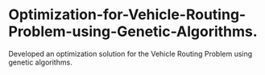 # Optimization-for-Vehicle-Routing-Problem-using-Genetic-Algorithms.
Developed an optimization solution for the Vehicle Routing Problem using genetic algorithms.
